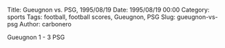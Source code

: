 Title: Gueugnon vs. PSG, 1995/08/19
Date: 1995/08/19 00:00
Category: sports
Tags: football, football scores, Gueugnon, PSG
Slug: gueugnon-vs-psg
Author: carbonero


Gueugnon 1 - 3 PSG
